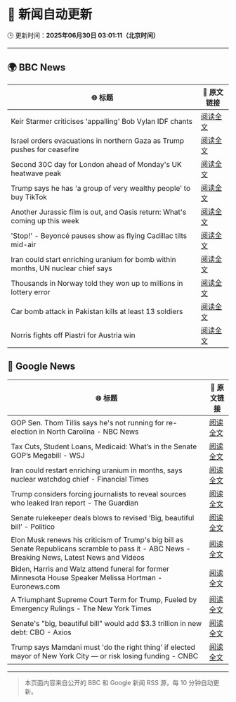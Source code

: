 # 🧠 新闻自动更新

🕒 更新时间：**2025年06月30日 03:01:11（北京时间）**

---

## 🌍 BBC News

| 🌐 标题 | 🔗 原文链接 |
|--------|-------------|
| Keir Starmer criticises 'appalling' Bob Vylan IDF chants | [阅读全文](https://www.bbc.com/news/articles/c33514nryy1o) |
| Israel orders evacuations in northern Gaza as Trump pushes for ceasefire | [阅读全文](https://www.bbc.com/news/articles/ckg54klnyy3o) |
| Second 30C day for London ahead of Monday's UK heatwave peak | [阅读全文](https://www.bbc.com/news/articles/cx2l77w5pl7o) |
| Trump says he has 'a group of very wealthy people' to buy TikTok | [阅读全文](https://www.bbc.com/news/articles/c20nqdl5ydjo) |
| Another Jurassic film is out, and Oasis return: What's coming up this week | [阅读全文](https://www.bbc.com/news/articles/cjwnl9llnlno) |
| 'Stop!' - Beyoncé pauses show as flying Cadillac tilts mid-air | [阅读全文](https://www.bbc.com/news/articles/c20nqzxn4xqo) |
| Iran could start enriching uranium for bomb within months, UN nuclear chief says | [阅读全文](https://www.bbc.com/news/articles/c79qeqg89g2o) |
| Thousands in Norway told they won up to millions in lottery error | [阅读全文](https://www.bbc.com/news/articles/c15wn70v7z8o) |
| Car bomb attack in Pakistan kills at least 13 soldiers | [阅读全文](https://www.bbc.com/news/articles/cjd2z0d8772o) |
| Norris fights off Piastri for Austria win | [阅读全文](https://www.bbc.com/sport/formula1/articles/c9qx0eyjqxpo) |

## 📰 Google News

| 🌐 标题 | 🔗 原文链接 |
|--------|-------------|
| GOP Sen. Thom Tillis says he's not running for re-election in North Carolina - NBC News | [阅读全文](https://news.google.com/rss/articles/CBMitwFBVV95cUxNQVJ1TjVPOUt2WUM1TEkzanhPb3J5MmZma0Z0bjFmSGNYME9SOHFydEIxM1h4R1JSRkhZYV9xSUltWGtFbmtRUnZ5M3ZhU1BKYjFUUWRPNDgyLUtxMzZnYkRPaTRKX1lRSURlYzBsRWpsbjZoMG9LQmdUYTRuWDNZbXZJblZGSEtDSW1IYzRodlk0c0Z4WldEX3plVzBYa2Z2U1VLUnVOSWRMMkoxQzdEaDlobW1UNHc?oc=5) |
| Tax Cuts, Student Loans, Medicaid: What’s in the Senate GOP’s Megabill - WSJ | [阅读全文](https://news.google.com/rss/articles/CBMirwFBVV95cUxQYjdjR3k1WVdSbkdPT0NLN2tBNmhBUWlwTkpPd2hrcDB4cGFCX0RFOU9CaEJTc1VYZmVJaUszV2Vtd2tZWFNrczFoaXdJVHVBZGtwM2NENGtaOEk4VE80QWtNS2Q0aElPZ0pJM3ExN2dLb0hqRDF4VEN1eDFkZEtIV0NUdHNveUJaMzg1bE9NXzYzM1ZGZnRVM1FmekVTdDAyUGV0dmhPWWlnREU4LTYw?oc=5) |
| Iran could restart enriching uranium in months, says nuclear watchdog chief - Financial Times | [阅读全文](https://news.google.com/rss/articles/CBMicEFVX3lxTFBFSGVUWTJaS0FWWUVjdEN2OHNpM281VVhkMXdqNHVicXo3cU1rcjg4NkVLa09wck02UUVCSTIwbG1mRl9qQUlfQ0VURVZnTHBENGE0NVdYcHJvTE9fQ1AwdHptb0lIODdTRU1OZDllREo?oc=5) |
| Trump considers forcing journalists to reveal sources who leaked Iran report - The Guardian | [阅读全文](https://news.google.com/rss/articles/CBMiiAFBVV95cUxOeUdKazgxMVZjRXFlSERHTzVNdGtwU2ZoaEd1WGJCNFlMZWZxdUFJR1E3RG1URFlZYXdCOTB4cTZad3hVbEVtTFdWQnE2SzM3cUdnVlU1UEdEOVlaSDZOYVVaYV9jNGUzUXNFdUY0eXVMOWhGMEthZjNnYnlsM0txZTlfWHI1bFZv?oc=5) |
| Senate rulekeeper deals blows to revised ‘Big, beautiful bill’ - Politico | [阅读全文](https://news.google.com/rss/articles/CBMimwFBVV95cUxNT3lVWnRka2lKM3NRNkNUX2pjTFZON0ZRUXRyYzZrZlRmUVhRaHpyeWdaZzBWS3BvM1NEVjJVWk1acHFvSWNZckV6aDlGVlhZTFBrajNYWklSaGk0eHNteDNXR29na0F5Sll1Q25oMzJBLXM1UVNpbXdpRXVKczU1a0tXNjFqa3QwazhxOFpCbjQ0WWJGbkU5ZGItTQ?oc=5) |
| Elon Musk renews his criticism of Trump's big bill as Senate Republicans scramble to pass it - ABC News - Breaking News, Latest News and Videos | [阅读全文](https://news.google.com/rss/articles/CBMiogFBVV95cUxQdUJuaVREbFg1bDlJR05zMjhzYjBJVmgtYWRRZW83dVl1Z1pVdm11STFqeEhzY0hiQXVEQzk4dzFraEFqaDJsbjlhdDVFcnpUUkg1NDJ3RVpTLXZhZzB6YmxaaDE5bXJuc3FJY3Z0OW9SazhIZXcxa1dSZXV3X3kwek5uYlN0a2REcWhKRkpXWmhvYUpKUWl1eHdaX1p3SVItLWfSAacBQVVfeXFMTjNNXzBFMm5ETmdGRjRrWTk3SURnWURBbVZwa19jcWZ5dVNNSlBrWUlPTlNNQUVwcmRlVWxSejBRcktnQXowWlp1QU5RVjdRWEhaSEhhckRZWk5kNW5wWTBHQUprQnp6cWRleXpBTXZON2RLQy10ME9vOU9wOWN0T29QTVN1QjdMT0JoeTRzZ1c4YmlsaHJRN1pjcEIyVXhwYTF2RjJrYjg?oc=5) |
| Biden, Harris and Walz attend funeral for former Minnesota House Speaker Melissa Hortman - Euronews.com | [阅读全文](https://news.google.com/rss/articles/CBMiwAFBVV95cUxPSkFFZEVSS2VxdG1wNXRIX3RtY21CX0x1YnFjTDRtRHNHandxV0F1d0ZaWjE5bXNsUnRnVGU4ZWs3VXE5a21yZDJqVkxPU0dWS2V4Q3B3ZGZNQVR0bXdWX3UyMU9PR0VaNWVCYjc5OWVMN21PSmMtaTUzRmI5Wnd6bV9Md3F4Sk0tVjlXYVBNcVUxT3V2MjREcE9LQzVFZE9hVXJlMGNiUlNldnMzVmNiNm05TjVMT2ZacW5RcVFCbzQ?oc=5) |
| A Triumphant Supreme Court Term for Trump, Fueled by Emergency Rulings - The New York Times | [阅读全文](https://news.google.com/rss/articles/CBMifEFVX3lxTE84MnJ4WlBHWE54U0tWYklJYXdtaVEweTU0STNTLUNoQTBWODJCeVFOcHJxVV9qSGlqcmFpWi1qRXZYMW9sUXp2dWNMeTV1ME1SMTNiUHJURWZJOGZqT2hYM0tBRG9IdWp3QTZOR01zUFF5eEpyZzduSTNhNDA?oc=5) |
| Senate's "big, beautiful bill" would add $3.3 trillion in new debt: CBO - Axios | [阅读全文](https://news.google.com/rss/articles/CBMifEFVX3lxTE1CMUtBSGxZUTUtc1hUVm9iZVljRmhzUDhyTGVQTWE2dU5WMl9WQ2tib1lsdFpKOWFDZjJRYXNEVWJPM1Zqa2hZLUozTkxZbDZrWnhpMV9TZWpfUmJiN2RDNnR0bGFyMVFTOGFRX1MtNkNHamVRc2RiRWNTUkM?oc=5) |
| Trump says Mamdani must 'do the right thing' if elected mayor of New York City — or risk losing funding - CNBC | [阅读全文](https://news.google.com/rss/articles/CBMifkFVX3lxTE9mR0EyQ3dacWoyYVgtSnhWZFFmaG8xd2xreE03clBVbl85di1OQW55V0hHMmF2dmFXMDlLQTNSZnlEbVBkSGZ1WnpzZkhWVjN6YWR3ZXF4LW9iRnRYZ2VrUlFhOFduNU83ZkxuWktVUlhOMUpQNFdJNndObnRYd9IBgwFBVV95cUxQNU1PZ29nRXlPOElGV3FyUGJrZ1F4YkpXdm5wVWNESk5SNlp2LXhJQ3JyRzVIN1o3VzFtbFVIaGdjcURYLTJmOXdOY01aZmNxdHJDRUdkQS1XSVBYaFY0UzFycFUtVW9ITXJMeDl2NjF1Q205czBBNDRLekdTRDhpQm1rNA?oc=5) |

---
> 本页面内容来自公开的 BBC 和 Google 新闻 RSS 源，每 10 分钟自动更新。